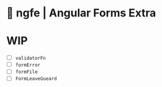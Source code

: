 # 🧰 ngfe | Angular Forms Extra

# WIP

* [ ] `validatorFn`
* [ ] `formError`
* [ ] `formFile`
* [ ] `FormLeaveGueard`
